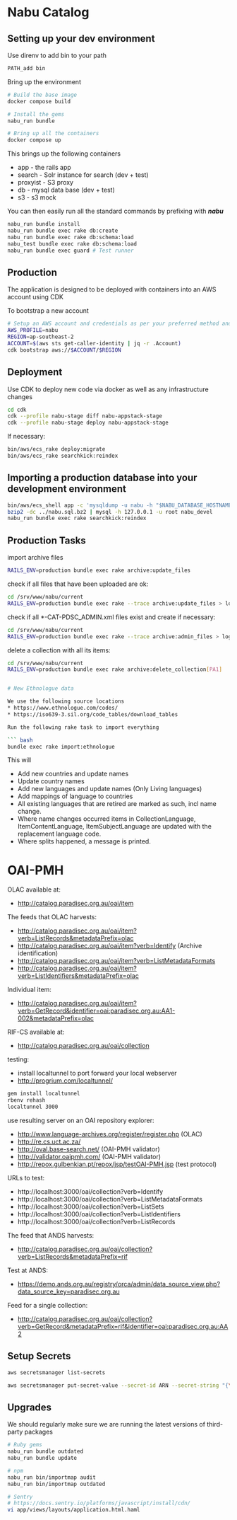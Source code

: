 # Nabu Catalog

## Setting up your dev environment

Use direnv to add bin to your path
```bash
PATH_add bin
```

Bring up the environment

```bash
# Build the base image
docker compose build

# Install the gems
nabu_run bundle

# Bring up all the containers
docker compose up
```

This brings up the following containers
* app - the rails app
* search - Solr instance for search (dev + test)
* proxyist - S3 proxy
* db - mysql data base (dev + test)
* s3 - s3 mock

You can then easily run all the standard commands by prefixing with ***nabu***

``` bash
nabu_run bundle install
nabu_run bundle exec rake db:create
nabu_run bundle exec rake db:schema:load
nabu_test bundle exec rake db:schema:load
nabu_run bundle exec guard # Test runner
```

## Production

The application is designed to be deployed with containers into an AWS account using CDK

To bootstrap a new account

```bash
# Setup an AWS account and credentials as per your preferred method and set the environment to use it
AWS_PROFILE=nabu
REGION=ap-southeast-2
ACCOUNT=$(aws sts get-caller-identity | jq -r .Account)
cdk bootstrap aws://$ACCOUNT/$REGION
```

## Deployment

Use CDK to deploy new code via docker as well as any infrastructure changes

``` bash
cd cdk
cdk --profile nabu-stage diff nabu-appstack-stage
cdk --profile nabu-stage deploy nabu-appstack-stage
```

If necessary:

``` bash
bin/aws/ecs_rake deploy:migrate
bin/aws/ecs_rake searchkick:reindex
```

## Importing a production database into your development environment

``` bash
bin/aws/ecs_shell app -c 'mysqldump -u nabu -h "$NABU_DATABASE_HOSTNAME" --password "$NABU_DATABASE_PASSWORD" nabu | bzip2 | base64 > /tmp/nabu.sql.bz2'
bzip2 -dc ../nabu.sql.bz2 | mysql -h 127.0.0.1 -u root nabu_devel
nabu_run bundle exec rake searchkick:reindex
```

## Production Tasks

import archive files

``` bash
RAILS_ENV=production bundle exec rake archive:update_files
```

check if all files that have been uploaded are ok:
``` bash
cd /srv/www/nabu/current
RAILS_ENV=production bundle exec rake --trace archive:update_files > log/update_files.log
```

check if all *-CAT-PDSC_ADMIN.xml files exist and create if necessary:
``` bash
cd /srv/www/nabu/current
RAILS_ENV=production bundle exec rake --trace archive:admin_files > log/admin_files.log
```

delete a collection with all its items:
``` bash
cd /srv/www/nabu/current
RAILS_ENV=production bundle exec rake archive:delete_collection[PA1]


# New Ethnologue data

We use the following source locations
* https://www.ethnologue.com/codes/
* https://iso639-3.sil.org/code_tables/download_tables

Run the following rake task to import everything

``` bash
bundle exec rake import:ethnologue
```

This will
* Add new countries and update names
* Update country names
* Add new languages and update names (Only Living languages)
* Add mappings of language to countries
* All existing languages that are retired are marked as such, incl name change.
* Where name changes occurred items in CollectionLanguage, ItemContentLanguage, ItemSubjectLanguage are updated with the replacement language code.
* Where splits happened, a message is printed.

# OAI-PMH

OLAC available at:
  * http://catalog.paradisec.org.au/oai/item

The feeds that OLAC harvests:
  * http://catalog.paradisec.org.au/oai/item?verb=ListRecords&metadataPrefix=olac
  * http://catalog.paradisec.org.au/oai/item?verb=Identify (Archive identification)
  * http://catalog.paradisec.org.au/oai/item?verb=ListMetadataFormats
  * http://catalog.paradisec.org.au/oai/item?verb=ListIdentifiers&metadataPrefix=olac

Individual item:
  * http://catalog.paradisec.org.au/oai/item?verb=GetRecord&identifier=oai:paradisec.org.au:AA1-002&metadataPrefix=olac

RIF-CS available at:
  * http://catalog.paradisec.org.au/oai/collection

testing:
  * install localtunnel to port forward your local webserver
  * http://progrium.com/localtunnel/

``` bash
gem install localtunnel
rbenv rehash
localtunnel 3000
```

  use resulting server on an OAI repository explorer:
  * http://www.language-archives.org/register/register.php (OLAC)
  * http://re.cs.uct.ac.za/
  * http://oval.base-search.net/ (OAI-PMH validator)
  * http://validator.oaipmh.com/ (OAI-PMH validator)
  * http://repox.gulbenkian.pt/repox/jsp/testOAI-PMH.jsp (test protocol)

  URLs to test:
  * http://localhost:3000/oai/collection?verb=Identify
  * http://localhost:3000/oai/collection?verb=ListMetadataFormats
  * http://localhost:3000/oai/collection?verb=ListSets
  * http://localhost:3000/oai/collection?verb=ListIdentifiers
  * http://localhost:3000/oai/collection?verb=ListRecords

The feed that ANDS harvests:
  * http://catalog.paradisec.org.au/oai/collection?verb=ListRecords&metadataPrefix=rif

Test at ANDS:
  * https://demo.ands.org.au/registry/orca/admin/data_source_view.php?data_source_key=paradisec.org.au

Feed for a single collection:
  * http://catalog.paradisec.org.au/oai/collection?verb=GetRecord&metadataPrefix=rif&identifier=oai:paradisec.org.au:AA2


## Setup Secrets

```bash
aws secretsmanager list-secrets

aws secretsmanager put-secret-value --secret-id ARN --secret-string "{\"site_key\":\"***\", \"secret_key\":\"***\"}"
```

## Upgrades

We should regularly make sure we are running the latest versions of third-party packages

```bash
# Ruby gems
nabu_run bundle outdated
nabu_run bundle update

# npm
nabu_run bin/importmap audit
nabu_run bin/importmap outdated

# Sentry
# https://docs.sentry.io/platforms/javascript/install/cdn/
vi app/views/layouts/application.html.haml
```
